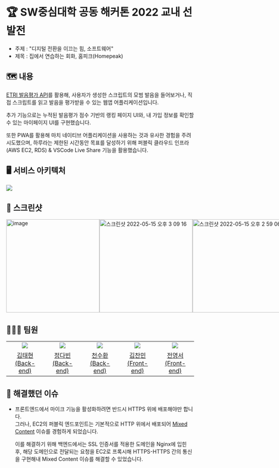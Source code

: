 # 🏆 SW중심대학 공동 해커톤 2022 교내 선발전

- 주제 : "디지털 전환을 이끄는 힘, 소프트웨어"
- 제목 : 집에서 연습하는 회화, 홈피크(Homepeak)

## 🗺 내용

[ETRI 발음평가 API](https://aiopen.etri.re.kr/guide_pronunciation.php#group00)를 활용해, 사용자가 생성한 스크립트의 모범 발음을 들어보거나, 직접 스크립트를 읽고 발음을 평가받을 수 있는 웹앱 어플리케이션입니다.

추가 기능으로는 누적된 발음평가 점수 기반의 랭킹 페이지 UI와, 내 가입 정보를 확인할 수 있는 마이페이지 UI를 구현했습니다.

또한 PWA를 활용해 마치 네이티브 어플리케이션을 사용하는 것과 유사한 경험을 주려 시도했으며, 하루라는 제한된 시간동안 목표를 달성하기 위해 퍼블릭 클라우드 인프라(AWS EC2, RDS) & VSCode Live Share 기능을 활용했습니다.

## 🖥 서비스 아키텍처

![](https://user-images.githubusercontent.com/26535030/168459466-7f4f081e-c44c-45cd-b555-f3ec4c68d373.png)

## 📸 스크린샷

<div style="display: flex; width: 100%;">
<img width="250" alt="image" src="https://user-images.githubusercontent.com/26535030/168459814-5e7ff6dc-5294-446f-9bca-06d141bb17e1.png">
<img width="250" alt="스크린샷 2022-05-15 오후 3 09 16" src="https://user-images.githubusercontent.com/26535030/168459777-ba3ccd04-2215-4bf2-a6f3-fdfd0ae15853.png">
<img width="250" alt="스크린샷 2022-05-15 오후 2 59 06" src="https://user-images.githubusercontent.com/26535030/168459369-9761c7c4-5bd9-402b-ac56-1e6d98cab109.png">
<img width="250" alt="스크린샷 2022-05-15 오후 2 59 11" src="https://user-images.githubusercontent.com/26535030/168459368-f30c88f7-3598-47eb-8487-12683d8c0957.png">
</div>

## 🧑🏻‍💻 팀원

<table>
  <tr>
    <td align="center" width="100px">
      <a href="https://github.com/kimtaehyun98" target="_blank">
        <img src="https://avatars.githubusercontent.com/u/65909160?v=4" />
      </a>
    </td>
    <td align="center" width="100px">
      <a href="https://github.com/70825" target="_blank">
        <img src="https://avatars.githubusercontent.com/u/79046106?v=4"  />
      </a>
    </td>
    <td align="center" width="100px">
      <a href="https://github.com/suhwan-cheon" target="_blank">
        <img src="https://avatars.githubusercontent.com/u/52690419?v=4" />
      </a>
    </td>
    <td align="center" width="100px">
      <a href="https://github.com/c17an" target="_blank">
        <img src="https://avatars.githubusercontent.com/u/26535030?v=4" />
      </a>
    </td>
    <td align="center" width="100px">
      <a href="https://github.com/Youngseo-Jeon0313" target="_blank">
        <img src="https://avatars.githubusercontent.com/u/81344634?v=4"  />
      </a>
    </td>
  </tr>
  <tr>
    <td align="center">
      <a href="https://github.com/kimtaehyun98" target="_blank">
        김태현<br />(Back-end)
      </a>
    </td>
    <td align="center">
      <a href="https://github.com/70825" target="_blank">
        정다빈<br />(Back-end)
      </a>
    </td>
    <td align="center">
      <a href="https://github.com/suhwan-cheon" target="_blank">
        천수환<br />(Back-end)
      </a>
    </td>
    <td align="center">
      <a href="https://github.com/c17an" target="_blank">
        김찬민<br />(Front-end)
      </a>
    </td>
    <td align="center">
      <a href="https://github.com/Youngseo-Jeon0313" target="_blank">
        전영서<br />(Front-end)
      </a>
    </td>
  </tr>
</table>

## 🎯 해결했던 이슈

- 프론트엔드에서 마이크 기능을 활성화하려면 반드시 HTTPS 위에 배포해야만 합니다.  
  그러나, EC2의 퍼블릭 엔드포인트는 기본적으로 HTTP 위에서 배포되어 [Mixed Content](https://developer.mozilla.org/en-US/docs/Web/Security/Mixed_content) 이슈를 경험하게 되었습니다.

  이를 해결하기 위해 백엔드에서는 SSL 인증서를 적용한 도메인을 Nginx에 입힌 후, 해당 도메인으로 전달되는 요청을 EC2로 프록시해 HTTPS-HTTPS 간의 통신을 구현해내 Mixed Content 이슈를 해결할 수 있었습니다.
